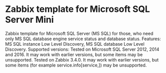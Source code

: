 # Zabbix template for Microsoft SQL Server Mini

Zabbix template for Microsoft SQL Server (MS SQL) for those, who need only MS SQL database engine service status and database status. 
Features: MS SQL instance Low Level Discovery, MS SQL database Low Level Discovery.
Supported versions: Tested on Microsoft SQL Server 2012, 2014 and 2016. It may work with earlier versions, but some items may be unsupported. Tested on Zabbix 3.4.0. It may work with earlier versions, but some items (for example service.info[service,<param>]) may be unsupported.
